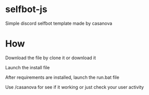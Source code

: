 # selfbot-js
Simple discord selfbot template made by casanova

# How
Download the file by clone it or download it

Launch the install file

After requirements are installed, launch the run.bat file

Use /casanova for see if it working or just check your user activity
